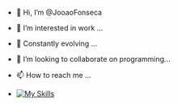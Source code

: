 - 👋 Hi, I’m @JooaoFonseca
- 👀 I’m interested in work ...
- 🌱 Constantly evolving ...
- 💞️ I’m looking to collaborate on programming...
- 📫 How to reach me ...

- [![My Skills](https://skillicons.dev/icons?i=js,html,css,wasm)](https://skillicons.dev)

<!---
JooaoFonseca/JooaoFonseca is a ✨ special ✨ repository because its `README.md` (this file) appears on your GitHub profile.
You can click the Preview link to take a look at your changes.
--->
